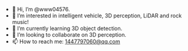 - 👋 Hi, I’m @www04576.
- 👀 I’m interested in intelligent vehicle, 3D perception, LiDAR and rock music!
- 🌱 I’m currently learning 3D object detection.
- 💞️ I’m looking to collaborate on 3D perception.
- 📫 How to reach me: 1447797060@qq.com

<!---
www04576/www04576 is a ✨ special ✨ repository because its `README.md` (this file) appears on your GitHub profile.
You can click the Preview link to take a look at your changes.
--->
